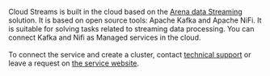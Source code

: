 Cloud Streams is built in the cloud based on the [Arena data Streaming](https://arenadata.tech/products/arenadata-streaming/) solution. It is based on open source tools: Apache Kafka and Apache NiFi. It is suitable for solving tasks related to streaming data processing. You can connect Kafka and Nifi as Managed services in the cloud.<br><br><warn>To connect the service and create a cluster, contact [technical support](/ru/contacts) or leave a request on [the service website](https://cloud.vk.com/cloud-streams).</warn>